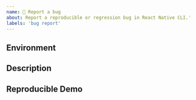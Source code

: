 ```yaml
---
name: 🐛 Report a bug
about: Report a reproducible or regression bug in React Native CLI.'
labels: 'bug report'
---
```


## Environment

<!-- Run `react-native info` in your terminal and paste its contents here. -->

## Description

<!--
  Describe your issue in detail. Include screenshots if needed. If this is a regression, let us know.
-->


## Reproducible Demo

<!--
  Let us know how to reproduce the issue. Include a code sample or share a project that reproduces the issue.
  Please follow the guidelines for providing a minimal example: https://stackoverflow.com/help/mcve.
-->
